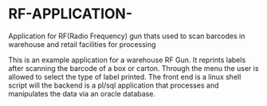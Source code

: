 # RF-APPLICATION-
Application for RF(Radio Frequency) gun thats used to scan barcodes in warehouse and retail facilities for processing 


This is an example application for a warehouse RF Gun. It reprints labels after scanning the barcode of a box or carton. 
Through the menu the user is allowed to select the type of label printed. The front end is a linux shell script will the backend is 
a pl/sql application that processes and manipulates the data via an oracle database.
